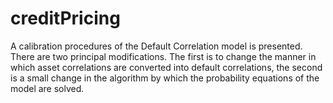 # creditPricing
A calibration procedures of the Default Correlation model is presented. There are two principal modifications.  The first is to change the manner in which asset correlations are converted into default correlations, the second is a small change in the algorithm by which the probability equations of the model are solved.  
